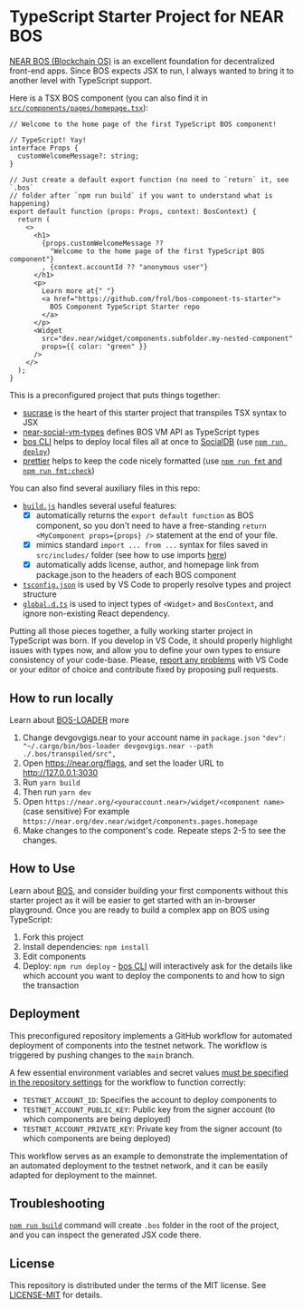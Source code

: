 # TypeScript Starter Project for NEAR BOS

[NEAR BOS (Blockchain OS)](https://docs.near.org/bos/) is an excellent foundation for decentralized front-end apps.
Since BOS expects JSX to run, I always wanted to bring it to another level with TypeScript support.

Here is a TSX BOS component (you can also find it in [`src/components/pages/homepage.tsx`](https://github.com/frol/bos-component-ts-starter/blob/main/src/components/pages/homepage.tsx)):

```tsx
// Welcome to the home page of the first TypeScript BOS component!

// TypeScript! Yay!
interface Props {
  customWelcomeMessage?: string;
}

// Just create a default export function (no need to `return` it, see `.bos`
// folder after `npm run build` if you want to understand what is happening)
export default function (props: Props, context: BosContext) {
  return (
    <>
      <h1>
        {props.customWelcomeMessage ??
          "Welcome to the home page of the first TypeScript BOS component"}
        , {context.accountId ?? "anonymous user"}
      </h1>
      <p>
        Learn more at{" "}
        <a href="https://github.com/frol/bos-component-ts-starter">
          BOS Component TypeScript Starter repo
        </a>
      </p>
      <Widget
        src="dev.near/widget/components.subfolder.my-nested-component"
        props={{ color: "green" }}
      />
    </>
  );
}
```

This is a preconfigured project that puts things together:

- [sucrase](https://sucrase.io/) is the heart of this starter project that transpiles TSX syntax to JSX
- [near-social-vm-types](https://www.npmjs.com/package/near-social-vm-types) defines BOS VM API as TypeScript types
- [bos CLI](https://bos.cli.rs) helps to deploy local files all at once to [SocialDB](https://github.com/NearSocial/social-db) (use [`npm run deploy`](https://github.com/frol/bos-component-ts-starter/blob/beb7e6722c46dc53282c9e42b5388fe4ad16819e/package.json#L18))
- [prettier](https://prettier.io/) helps to keep the code nicely formatted (use [`npm run fmt` and `npm run fmt:check`](https://github.com/frol/bos-component-ts-starter/blob/beb7e6722c46dc53282c9e42b5388fe4ad16819e/package.json#L14-L15))

You can also find several auxiliary files in this repo:

- [`build.js`](https://github.com/frol/bos-component-ts-starter/blob/main/build.js) handles several useful features:
  - [x] automatically returns the `export default function` as BOS component, so you don't need to have a free-standing `return <MyComponent props={props} />` statement at the end of your file.
  - [x] mimics standard `import ... from ...` syntax for files saved in `src/includes/` folder (see how to use imports [here](https://github.com/frol/bos-component-ts-starter/blob/main/src/components/subfolder/my-nested-component.tsx))
  - [x] automatically adds license, author, and homepage link from package.json to the headers of each BOS component
- [`tsconfig.json`](https://github.com/frol/bos-component-ts-starter/blob/main/tsconfig.json) is used by VS Code to properly resolve types and project structure
- [`global.d.ts`](https://github.com/frol/bos-component-ts-starter/blob/main/global.d.ts) is used to inject types of `<Widget>` and `BosContext`, and ignore non-existing React dependency.

Putting all those pieces together, a fully working starter project in TypeScript was born.
If you develop in VS Code, it should properly highlight issues with types now, and allow you to define your own types to ensure consistency of your code-base.
Please, [report any problems](https://github.com/frol/bos-component-ts-starter/issues) with VS Code or your editor of choice and contribute fixed by proposing pull requests.

## How to run locally

Learn about [BOS-LOADER](https://docs.near.org/bos/dev/bos-loader) more

1. Change devgovgigs.near to your account name in `package.json`
   `"dev": "~/.cargo/bin/bos-loader devgovgigs.near --path ./.bos/transpiled/src",`
2. Open https://near.org/flags, and set the loader URL to http://127.0.0.1:3030
3. Run `yarn build`
4. Then run `yarn dev`
5. Open `https://near.org/<youraccount.near>/widget/<component name>` (case sensitive)
   For example `https://near.org/dev.near/widget/components.pages.homepage`
6. Make changes to the component's code. Repeate steps 2-5 to see the changes.

## How to Use

Learn about [BOS](https://docs.near.org/bos/), and consider building your first components without this starter project as it will be easier to get started with an in-browser playground.
Once you are ready to build a complex app on BOS using TypeScript:

1. Fork this project
2. Install dependencies: `npm install`
3. Edit components
4. Deploy: `npm run deploy` - [bos CLI](https://bos.cli.rs) will interactively ask for the details like which account you want to deploy the components to and how to sign the transaction

## Deployment

This preconfigured repository implements a GitHub workflow for automated deployment of components into the testnet network. The workflow is triggered by pushing changes to the `main` branch.

A few essential environment variables and secret values [must be specified in the repository settings](https://docs.github.com/en/actions/learn-github-actions/variables#creating-configuration-variables-for-a-repository) for the workflow to function correctly:

- `TESTNET_ACCOUNT_ID`: Specifies the account to deploy components to
- `TESTNET_ACCOUNT_PUBLIC_KEY`: Public key from the signer account (to which components are being deployed)
- `TESTNET_ACCOUNT_PRIVATE_KEY`: Private key from the signer account (to which components are being deployed)

This workflow serves as an example to demonstrate the implementation of an automated deployment to the testnet network, and it can be easily adapted for deployment to the mainnet.

## Troubleshooting

[`npm run build`](https://github.com/frol/bos-component-ts-starter/blob/beb7e6722c46dc53282c9e42b5388fe4ad16819e/package.json#L17) command will create `.bos` folder in the root of the project, and you can inspect the generated JSX code there.

## License

This repository is distributed under the terms of the MIT license. See [LICENSE-MIT](LICENSE-MIT) for details.

